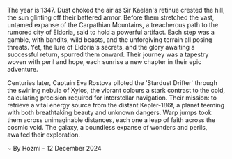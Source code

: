 
The year is 1347.  Dust choked the air as Sir Kaelan's retinue crested the hill, the sun glinting off their battered armor.  Before them stretched the vast, untamed expanse of the Carpathian Mountains, a treacherous path to the rumored city of Eldoria, said to hold a powerful artifact.  Each step was a gamble, with bandits, wild beasts, and the unforgiving terrain all posing threats.  Yet, the lure of Eldoria's secrets, and the glory awaiting a successful return, spurred them onward. Their journey was a tapestry woven with peril and hope, each sunrise a new chapter in their epic adventure.

Centuries later, Captain Eva Rostova piloted the 'Stardust Drifter' through the swirling nebula of Xylos, the vibrant colours a stark contrast to the cold, calculating precision required for interstellar navigation.  Their mission: to retrieve a vital energy source from the distant Kepler-186f, a planet teeming with both breathtaking beauty and unknown dangers.  Warp jumps took them across unimaginable distances, each one a leap of faith across the cosmic void.  The galaxy, a boundless expanse of wonders and perils, awaited their exploration.

~ By Hozmi - 12 December 2024
